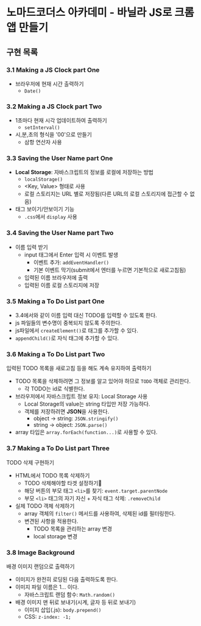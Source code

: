 # 노마드코더스 아카데미 - 바닐라 JS로 크롬 앱 만들기

## 구현 목록
### 3.1 Making a JS Clock part One
- 브라우저에 현재 시간 출력하기
    - `Date()`

### 3.2 Making a JS Clock part Two
- 1초마다 현재 시각 업데이트하여 출력하기
    - `setInterval()`
- 시,분,초의 형식을 '00'으로 만들기
    - 삼항 연산자 사용

### 3.3 Saving the User Name part One
- **Local Storage**: 자바스크립트의 정보를 로컬에 저장하는 방법
    - `localStorage()`
    - <Key, Value> 형태로 사용
    - 로컬 스토리지는 URL 별로 저장됨(다른 URL의 로컬 스토리지에 접근할 수 없음)
- 태그 보이기/안보이기 기능
    - `.css`에서 `display` 사용


### 3.4 Saving the User Name part Two
- 이름 입력 받기
    - input 태그에서 Enter 입력 시 이벤트 발생
        - 이벤트 추가: `addEventHandler()`
        - 기본 이벤트 막기(submit에서 엔터를 누르면 기본적으로 새로고침됨)
    - 입력된 이름 브라우저에 출력
    - 입력된 이름 로컬 스토리지에 저장


### 3.5 Making a To Do List part One
- 3.4에서와 같이 이름 입력 대신 TODO를 입력할 수 있도록 한다.
- js 파일들의 변수명이 중복되지 않도록 주의한다.
- js파일에서 `createElement()`로 태그를 추가할 수 있다.
- `appendChild()`로 자식 태그에 추가할 수 있다.

### 3.6 Making a To Do List part Two
입력된 TODO 목록을 새로고침 등을 해도 계속 유지하여 출력하기
- TODO 목록을 삭제하려면 그 정보를 알고 있어야 하므로 `TODO` 객체로 관리한다.
    - 각 TODO는 id로 식별한다.
- 브라우저에서 자바스크립트 정보 유지: Local Storage 사용
    - Local Storage의 value는 string 타입만 저장 가능하다.
    - 객체를 저장하려면 **JSON**을 사용한다.
        - object -> string: `JSON.stringify()`
        - string -> object: `JSON.parse()`
- array 타입은 `array.forEach(function...)`로 사용할 수 있다.

### 3.7 Making a To Do List part Three
TODO 삭제 구현하기
- HTML에서 TODO 목록 삭제하기
    - TODO 삭제해야할 타겟 설정하기
    - 해당 버튼의 부모 태그 `<li>`를 찾기: `event.target.parentNode`
    - 부모 `<li>` 태그의 자기 자신 + 자식 태그 삭제: `.removeChild`
- 실제 TODO 객체 삭제하기
    - array 객체의 `filter()` 메서드를 사용하여, 삭제된 id를 필터링한다.
    - 변견된 사항을 적용한다.
        - TODO 목록을 관리하는 array 변경
        - local storage 변경

### 3.8 Image Background
배경 이미지 랜덤으로 출력하기
- 이미지가 완전히 로딩된 다음 출력하도록 한다.
- 이미지 파일 이름은 1... 이다.
    - 자바스크립트 랜덤 함수: `Math.random()`
- 배경 이미지 맨 뒤로 보내기(시계, 글자 등 뒤로 보내기)
    - 이미지 삽입(.js): `body.prepend()`
    - CSS: `z-index: -1;`